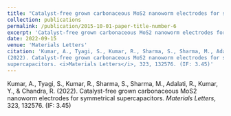 ```yaml
---
title: "Catalyst-free grown carbonaceous MoS2 nanoworm electrodes for symmetrical supercapacitors."
collection: publications
permalink: /publication/2015-10-01-paper-title-number-6
excerpt: 'Catalyst-free grown carbonaceous MoS2 nanoworm electrodes for symmetrical supercapacitors.'
date: 2022-09-15
venue: 'Materials Letters'
citation: 'Kumar, A., Tyagi, S., Kumar, R., Sharma, S., Sharma, M., Adalati, R., Kumar, Y., & Chandra, R.
(2022). Catalyst-free grown carbonaceous MoS2 nanoworm electrodes for symmetrical
supercapacitors. <i>Materials Letters</i>, 323, 132576. (IF: 3.45)'
---
```

Kumar, A., Tyagi, S., Kumar, R., Sharma, S., Sharma, M., Adalati, R., Kumar, Y., & Chandra, R.
(2022). Catalyst-free grown carbonaceous MoS2 nanoworm electrodes for symmetrical
supercapacitors. <i>Materials Letters</i>, 323, 132576. (IF: 3.45)